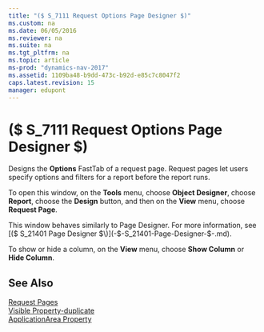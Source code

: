 ```yaml
---
title: "($ S_7111 Request Options Page Designer $)"
ms.custom: na
ms.date: 06/05/2016
ms.reviewer: na
ms.suite: na
ms.tgt_pltfrm: na
ms.topic: article
ms-prod: "dynamics-nav-2017"
ms.assetid: 1109ba48-b9dd-473c-b92d-e85c7c8047f2
caps.latest.revision: 15
manager: edupont
---
```

# ($ S_7111 Request Options Page Designer $)
Designs the **Options** FastTab of a request page. Request pages let users specify options and filters for a report before the report runs.  

 To open this window, on the **Tools** menu, choose **Object Designer**, choose **Report**, choose the **Design** button, and then on the **View** menu, choose **Request Page**.  

 This window behaves similarly to Page Designer. For more information, see [\($ S\_21401 Page Designer $\)](-$-S_21401-Page-Designer-$-.md).  

 To show or hide a column, on the **View** menu, choose **Show Column** or **Hide Column**.  

## See Also  
 [Request Pages](../Request-Pages.md)   
 [Visible Property\-duplicate](../Visible-Property-duplicate.md)   
 [ApplicationArea Property](../ApplicationArea-Property.md)
